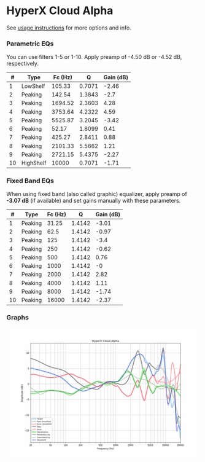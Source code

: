 # HyperX Cloud Alpha
See [usage instructions](https://github.com/jaakkopasanen/AutoEq#usage) for more options and info.

### Parametric EQs
You can use filters 1-5 or 1-10. Apply preamp of -4.50 dB or -4.52 dB, respectively.

|   # | Type      |   Fc (Hz) |      Q |   Gain (dB) |
|-----|-----------|-----------|--------|-------------|
|   1 | LowShelf  |    105.33 | 0.7071 |       -2.46 |
|   2 | Peaking   |    142.54 | 1.3843 |       -2.7  |
|   3 | Peaking   |   1694.52 | 2.3603 |        4.28 |
|   4 | Peaking   |   3753.64 | 4.2322 |        4.59 |
|   5 | Peaking   |   5525.87 | 3.2045 |       -3.42 |
|   6 | Peaking   |     52.17 | 1.8099 |        0.41 |
|   7 | Peaking   |    425.27 | 2.8411 |        0.88 |
|   8 | Peaking   |   2101.33 | 5.5662 |        1.21 |
|   9 | Peaking   |   2721.15 | 5.4375 |       -2.27 |
|  10 | HighShelf |  10000    | 0.7071 |       -1.71 |

### Fixed Band EQs
When using fixed band (also called graphic) equalizer, apply preamp of **-3.07 dB** (if available) and set gains manually with these parameters.

|   # | Type    |   Fc (Hz) |      Q |   Gain (dB) |
|-----|---------|-----------|--------|-------------|
|   1 | Peaking |     31.25 | 1.4142 |       -3.01 |
|   2 | Peaking |     62.5  | 1.4142 |       -0.97 |
|   3 | Peaking |    125    | 1.4142 |       -3.4  |
|   4 | Peaking |    250    | 1.4142 |       -0.62 |
|   5 | Peaking |    500    | 1.4142 |        0.76 |
|   6 | Peaking |   1000    | 1.4142 |       -0    |
|   7 | Peaking |   2000    | 1.4142 |        2.82 |
|   8 | Peaking |   4000    | 1.4142 |        1.11 |
|   9 | Peaking |   8000    | 1.4142 |       -1.74 |
|  10 | Peaking |  16000    | 1.4142 |       -2.37 |

### Graphs
![](./HyperX%20Cloud%20Alpha.png)
